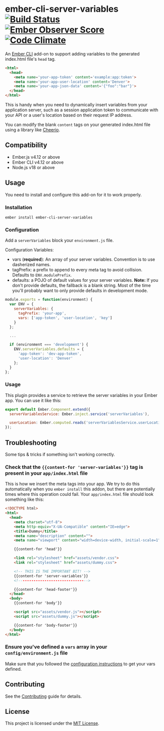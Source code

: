 # ember-cli-server-variables [![Build Status](https://travis-ci.org/blimmer/ember-cli-server-variables.svg?branch=master)](https://travis-ci.org/blimmer/ember-cli-server-variables) [![Ember Observer Score](http://emberobserver.com/badges/ember-cli-server-variables.svg)](http://emberobserver.com/addons/ember-cli-server-variables) [![Code Climate](https://codeclimate.com/github/blimmer/ember-cli-server-variables/badges/gpa.svg)](https://codeclimate.com/github/blimmer/ember-cli-server-variables)

An [Ember CLI](http://www.ember-cli.com/) add-on to support adding variables
to the generated index.html file's `head` tag.

```html
<html>
  <head>
    <meta name='your-app-token' content='example:app:token'>
    <meta name='your-app-user-location' content='Denver'>
    <meta name='your-app-json-data' content='{"foo":"bar"}'>
  </head>
</html>
```

This is handy when you need to dynamically insert variables from your application
server, such as a session application token to communicate with your API or a user's
location based on their request IP address.

You can modify the blank `content` tags on your generated index.html file using
a library like [Cheerio](https://github.com/cheeriojs/cheerio).

## Compatibility
- Ember.js v4.12 or above
- Ember CLI v4.12 or above
- Node.js v18 or above

## Usage
You need to install and configure this add-on for it to work properly.

### Installation

```
ember install ember-cli-server-variables
```

### Configuration
Add a `serverVariables` block your `environment.js` file.

Configuration Variables:

  * vars (**required**): An array of your server variables. Convention is to use dasherized names.
  * tagPrefix: a prefix to append to every meta tag to avoid collision. Defaults to `ENV.modulePrefix`.
  * defaults: a POJO of default values for your server variables. **Note:** If
  you don't provide defaults, the fallback is a blank string. Most of the time
  you'll probably want to only provide defaults in development mode.

```javascript
module.exports = function(environment) {
  var ENV = {
    serverVariables: {
      tagPrefix: 'your-app',
      vars: ['app-token', 'user-location', 'key']
    }
  };

  ...

  if (environment === 'development') {
    ENV.serverVariables.defaults = {
      'app-token': 'dev-app-token',
      'user-location': 'Denver'
    };
  }
};
```

### Usage
This plugin provides a service to retrieve the server variables in your
Ember app. You can use it like this:

```javascript
export default Ember.Component.extend({
  serverVariablesService: Ember.inject.service('serverVariables'),

  userLocation: Ember.computed.reads('serverVariablesService.userLocation')
});
```

## Troubleshooting
Some tips & tricks if something isn't working correctly.

### Check that the `{{content-for 'server-variables'}}` tag is present in your `app/index.html` file

This is how we insert the meta tags into your app. We try to do this automatically
when you `ember install` this addon, but there are potentially times where this
operation could fail. Your `app/index.html` file should look something like this:

```html
<!DOCTYPE html>
<html>
  <head>
    <meta charset="utf-8">
    <meta http-equiv="X-UA-Compatible" content="IE=edge">
    <title>Dummy</title>
    <meta name="description" content="">
    <meta name="viewport" content="width=device-width, initial-scale=1">

    {{content-for 'head'}}

    <link rel="stylesheet" href="assets/vendor.css">
    <link rel="stylesheet" href="assets/dummy.css">

    <!-- THIS IS THE IMPORTANT BIT! -->
    {{content-for 'server-variables'}}
    <!-------------------------------->

    {{content-for 'head-footer'}}
  </head>
  <body>
    {{content-for 'body'}}

    <script src="assets/vendor.js"></script>
    <script src="assets/dummy.js"></script>

    {{content-for 'body-footer'}}
  </body>
</html>
```

### Ensure you've defined a `vars` array in your `config/environment.js` file
Make sure that you followed the [configuration instructions](#configuration)
to get your vars defined.

## Contributing
See the [Contributing](CONTRIBUTING.md) guide for details.

## License

This project is licensed under the [MIT License](LICENSE.md).
